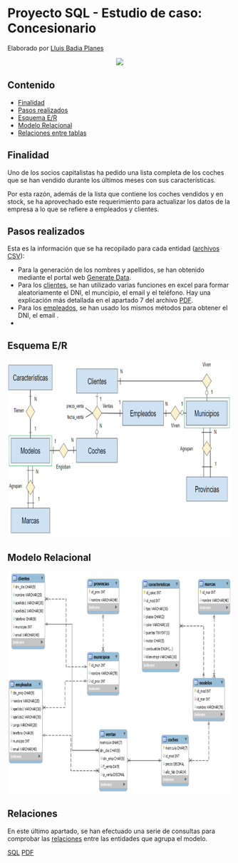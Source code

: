 # Proyecto SQL - Estudio de caso: Concesionario

Elaborado por [Lluis Badia Planes](https://github.com/lluis90badia/lbadialabwork)

<p align="center"><img src="https://www.lawdonut.co.uk/business/sites/lawdonut-business/files/usedcardealer1_0.jpg" height="400"></p>

## Contenido

- [Finalidad](https://github.com/lluis90badia/projects/blob/main/proyecto_SQL_concesionario/README.md#finalidad)
- [Pasos realizados](https://github.com/lluis90badia/projects/blob/main/proyecto_SQL_concesionario/README.md#pasos-realizados)
- [Esquema E/R]()
- [Modelo Relacional]()
- [Relaciones entre tablas](https://github.com/lluis90badia/projects/blob/main/proyecto_SQL_concesionario/README.md#relaciones)

## Finalidad

Uno de los socios capitalistas ha pedido una lista completa de los coches que se han vendido durante los últimos meses con sus características.

Por esta razón, además de la lista que contiene los coches vendidos y en stock, se ha aprovechado este requerimiento para actualizar los datos de la empresa a lo que se refiere a empleados y clientes.

## Pasos realizados

Esta es la información que se ha recopilado para cada entidad ([archivos CSV](https://github.com/lluis90badia/projects/tree/main/proyecto_SQL_concesionario/archivos_csv)):
- Para la generación de los nombres y apellidos, se han obtenido mediante el portal web [Generate Data](https://generatedata.com/).
- Para los [clientes](https://github.com/lluis90badia/projects/blob/main/proyecto_SQL_concesionario/archivos_csv/clientes.csv), se han utilizado varias funciones en excel para formar aleatoriamente el DNI, el muncipio, el email y el teléfono. Hay una explicación más detallada en el apartado 7 del archivo [PDF](https://github.com/lluis90badia/projects/blob/main/proyecto_SQL_concesionario/Proyecto_SQL_concesionario.pdf).
- Para los [empleados](https://github.com/lluis90badia/projects/blob/main/proyecto_SQL_concesionario/archivos_csv/empleados.csv), se han usado los mismos métodos para obtener el DNI, el email .
- 

## Esquema E/R

<p align="center"><img src="https://github.com/lluis90badia/projects/blob/main/proyecto_SQL_concesionario/imagenes_modelos/entidad_relacion.PNG"  height="400"></p>

## Modelo Relacional

<p align="center"><img src="https://github.com/lluis90badia/projects/blob/main/proyecto_SQL_concesionario/imagenes_modelos/modelo_relacional.PNG"  height="500"></p>

## Relaciones

En este último apartado, se han efectuado una serie de consultas para comprobar las [relaciones](https://github.com/lluis90badia/projects/blob/main/proyecto_SQL_concesionario/comprov_relaciones_tablas.txt) entre las entidades que agrupa el modelo.

[SQL](https://github.com/lluis90badia/projects/blob/main/proyecto_SQL_concesionario/concesionario.sql)
[PDF](https://github.com/lluis90badia/projects/blob/main/proyecto_SQL_concesionario/Proyecto_SQL_concesionario.pdf)
